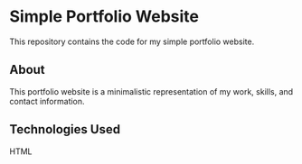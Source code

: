 # Simple Portfolio Website

This repository contains the code for my simple portfolio website.

## About
This portfolio website is a minimalistic representation of my work, skills, and contact information.

## Technologies Used
HTML
